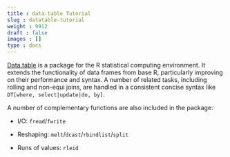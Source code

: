 ```yaml
---
title : data.table Tutorial
slug : datatable-tutorial
weight : 9912
draft : false
images : []
type : docs
---
```


[Data.table][1] is a package for the R statistical computing environment. It extends the functionality of data frames from base R, particularly improving on their performance and syntax. A number of related tasks, including rolling and non-equi joins, are handled in a consistent concise syntax like `DT[where, select|update|do, by]`.

A number of complementary functions are also included in the package:

- I/O: `fread`/`fwrite`
- Reshaping: `melt`/`dcast`/`rbindlist`/`split`
- Runs of values: `rleid`


  [1]: http://r-datatable.com

